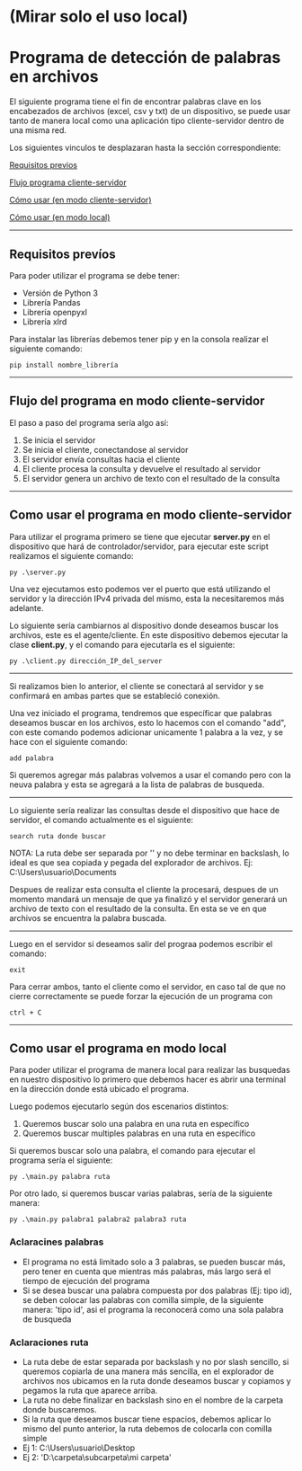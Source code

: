 # **(Mirar solo el uso local)**

# **Programa de detección de palabras en archivos**
El siguiente programa tiene el fin de encontrar palabras clave en los encabezados de archivos (excel, csv y txt) de un dispositivo, se puede usar tanto de manera local como una aplicación tipo cliente-servidor dentro de una misma red.

Los siguientes vinculos te desplazaran hasta la sección correspondiente:

[Requisitos previos](#requisitos-prevíos)

[Flujo programa cliente-servidor](#flujo-del-programa-en-modo-cliente-servidor)

[Cómo usar (en modo cliente-servidor)](#como-usar-el-programa-en-modo-cliente-servidor)

[Cómo usar (en modo local)](#como-usar-el-programa-en-modo-local)

---

## **Requisitos prevíos**

Para poder utilizar el programa se debe tener:
* Versión de Python 3
* Librería Pandas
* Librería openpyxl
* Librería xlrd

Para instalar las librerías debemos tener pip y en la consola realizar el siguiente comando:

    pip install nombre_librería

---

## **Flujo del programa en modo cliente-servidor**
El paso a paso del programa sería algo así:

1. Se inicia el servidor
2. Se inicia el cliente, conectandose al servidor
3. El servidor envía consultas hacia el cliente
4. El cliente procesa la consulta y devuelve el resultado al servidor
5. El servidor genera un archivo de texto con el resultado de la consulta

---

## **Como usar el programa en modo cliente-servidor**

Para utilizar el programa primero se tiene que ejecutar **server.py** en el dispositivo que hará de controlador/servidor, para ejecutar este script realizamos el siguiente comando:

    py .\server.py

Una vez ejecutamos esto podemos ver el puerto que está utilizando el servidor y la dirección IPv4 privada del mismo, esta la necesitaremos más adelante.

Lo siguiente sería cambiarnos al dispositivo donde deseamos buscar los archivos, este es el agente/cliente. En este dispositivo debemos ejecutar la clase **client.py**, y el comando para ejecutarla es el siguiente:

    py .\client.py dirección_IP_del_server

---

Si realizamos bien lo anterior, el cliente se conectará al servidor y se confirmará en ambas partes que se estableció conexión.

Una vez iniciado el programa, tendremos que específicar que palabras deseamos buscar en los archivos, esto lo hacemos con el comando "add", con este comando podemos adicionar unicamente 1 palabra a la vez, y se hace con el siguiente comando:

    add palabra

Si queremos agregar más palabras volvemos a usar el comando pero con la neuva palabra y esta se agregará a la lista de palabras de busqueda.

---

Lo siguiente sería realizar las consultas desde el dispositivo que hace de servidor, el comando actualmente es el siguiente:

    search ruta donde buscar

NOTA: La ruta debe ser separada por '\' y no debe terminar en backslash, lo ideal es que sea copiada y pegada del explorador de archivos. Ej: C:\Users\usuario\Documents

Despues de realizar esta consulta el cliente la procesará, despues de un momento mandará un mensaje de que ya finalizó y el servidor generará un archivo de texto con el resultado de la consulta. En esta se ve en que archivos se encuentra la palabra buscada.

---

Luego en el servidor si deseamos salir del prograa podemos escribir el comando:

    exit

Para cerrar ambos, tanto el cliente como el servidor, en caso tal de que no cierre correctamente se puede forzar la ejecución de un programa con 

    ctrl + C

---

## **Como usar el programa en modo local**
Para poder utilizar el programa de manera local para realizar las busquedas en nuestro dispositivo lo primero que debemos hacer es abrir una terminal en la dirección donde está ubicado el programa.

Luego podemos ejecutarlo según dos escenarios distintos:

1. Queremos buscar solo una palabra en una ruta en específico
2. Queremos buscar multiples palabras en una ruta en específico

Si queremos buscar solo una palabra, el comando para ejecutar el programa sería el siguiente:

    py .\main.py palabra ruta

Por otro lado, si queremos buscar varias palabras, sería de la siguiente manera:

    py .\main.py palabra1 palabra2 palabra3 ruta

### Aclaracines palabras
* El programa no está limitado solo a 3 palabras, se pueden buscar más, pero tener en cuenta que mientras más palabras, más largo será el tiempo de ejecución del programa
* Si se desea buscar una palabra compuesta por dos palabras (Ej: tipo id), se deben colocar las palabras con comilla simple, de la siguiente manera: 'tipo id', asi el programa la reconocerá como una sola palabra de busqueda

### Aclaraciones ruta
* La ruta debe de estar separada por backslash y no por slash sencillo, si queremos copiarla de una manera más sencilla, en el explorador de archivos nos ubicamos en la ruta donde deseamos buscar y copiamos y pegamos la ruta que aparece arriba.
* La ruta no debe finalizar en backslash sino en el nombre de la carpeta donde buscaremos.
* Si la ruta que deseamos buscar tiene espacios, debemos aplicar lo mismo del punto anterior, la ruta debemos de colocarla con comilla simple
* Ej 1: C:\Users\usuario\Desktop
* Ej 2: 'D:\carpeta\subcarpeta\mi carpeta'
